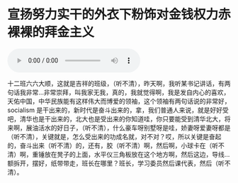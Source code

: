 # 宣扬努力实干的外衣下粉饰对金钱权力赤裸裸的拜金主义

<audio controls>
    <source :src="$withBase('/audios/宣扬努力实干的外衣下粉饰对金钱权力赤裸裸的拜金主义.mp3')">
</audio>

十二班六六大顺，这就是吉祥的班级，（听不清），昨天啊，我听某书记讲话，有两句话我非常…非常崇拜，叫我家无我，真的，我就觉得啊，我是发自内心的喜欢，天佑中国，中华民族能有这样伟大而博爱的领袖，这个领袖有两句话说的非常好，socialism 是干出来的，新时代是奋斗出来的，拿，我们普通人来说，就是好好受吧，清华也是干出来的，北大也是受出来的你知道哇，你只要能受到清华北大，将来啊，展油活水的好日子，（听不清），什么豪车呀别墅呀是哇，娇妻呀爱妻呀都是（听不清），关键就是，怎么受出来的功成名就，对不对？哎，所以关键是奋起的，奋斗出来（听不清）的，还有，胶（听不清）啊，然后啊，小球卡在（听不清）啊，重锤放在凳子的上面，水平仪三角板放在这个地方啊，然后这边，导线…额拆开，摆好，纸带带走，班长在哪里？班长，学习委员然后课代表，然后（听不清）。